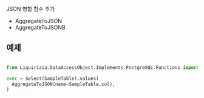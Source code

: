 JSON 병합 함수 추가

- AggregateToJSON
- AggregateToJSONB

## 예제

```python

from Liquirizia.DataAccessObject.Implements.PostgreSQL.Functions import AggregateToJSON

exec = Select(SampleTable).values(
  AggregateToJSON(name=SampleTable.col),
)
```
